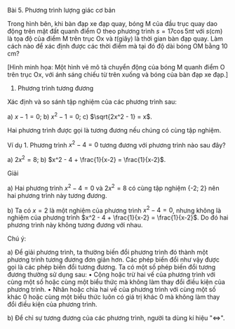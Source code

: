 Bài 5. Phương trình lượng giác cơ bản

Trong hình bên, khi bàn đạp xe đạp quay, bóng M của đầu trục quay dao động trên mặt đất quanh điểm O theo phương trình $s = 17\cos 5\pi t$ với $s(\text{cm})$ là tọa độ của điểm M trên trục Ox và $t(\text{giây})$ là thời gian bàn đạp quay. Làm cách nào để xác định được các thời điểm mà tại đó độ dài bóng OM bằng 10 cm?

[Hình minh họa: Một hình vẽ mô tả chuyển động của bóng M quanh điểm O trên trục Ox, với ánh sáng chiếu từ trên xuống và bóng của bàn đạp xe đạp.]

1. Phương trình tương đương

Xác định và so sánh tập nghiệm của các phương trình sau:

a) $x - 1 = 0$;
b) $x^2 - 1 = 0$;
c) $\sqrt{2x^2 - 1} = x$.

Hai phương trình được gọi là tương đương nếu chúng có cùng tập nghiệm.

Ví dụ 1. Phương trình $x^2 - 4 = 0$ tương đương với phương trình nào sau đây?

a) $2x^2 = 8$;
b) $x^2 - 4 + \frac{1}{x-2} = \frac{1}{x-2}$.

Giải

a) Hai phương trình $x^2 - 4 = 0$ và $2x^2 = 8$ có cùng tập nghiệm {-2; 2} nên hai phương trình này tương đương.

b) Ta có $x = 2$ là một nghiệm của phương trình $x^2 - 4 = 0$, nhưng không là nghiệm của phương trình $x^2 - 4 + \frac{1}{x-2} = \frac{1}{x-2}$. Do đó hai phương trình này không tương đương với nhau.

Chú ý:

a) Để giải phương trình, ta thường biến đổi phương trình đó thành một phương trình tương đương đơn giản hơn. Các phép biến đổi như vậy được gọi là các phép biến đổi tương đương. Ta có một số phép biến đổi tương đương thường sử dụng sau:
• Cộng hoặc trừ hai vế của phương trình với cùng một số hoặc cùng một biểu thức mà không làm thay đổi điều kiện của phương trình.
• Nhân hoặc chia hai vế của phương trình với cùng một số khác 0 hoặc cùng một biểu thức luôn có giá trị khác 0 mà không làm thay đổi điều kiện của phương trình.

b) Để chỉ sự tương đương của các phương trình, người ta dùng kí hiệu "⇔".